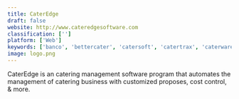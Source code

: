 ```yaml
---
title: CaterEdge
draft: false 
website: http://www.cateredgesoftware.com
classification: ['']
platform: ['Web']
keywords: ['banco', 'bettercater', 'catersoft', 'catertrax', 'caterware', 'caterease', 'cost_genie_catering_pro', 'curate_cogs', 'curate_proposals', 'flex_catering', 'foodstorm', 'gastronome', 'hospitality_hub', 'monkey', 'optimum_control_pro', 'reserve_cloud', 'spoonfed', 'eply']
image: logo.png
---
```

CaterEdge is an catering management software program that automates the management of catering business with customized proposes, cost control, & more.